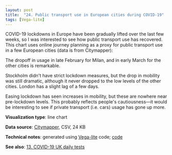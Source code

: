 ```yaml
---
layout: post
title:  "24. Public transport use in European cities during COVID-19"
tags: [Vega-lite]
---
```


COVID-19 lockdowns in Europe have been gradually lifted over the last few weeks, so I was interested to see how public transport use has recovered. This chart uses online journey planning as a proxy for public transport use in a few European cities (data is from Citymapper):

<script src="https://cdn.jsdelivr.net/npm/vega@5.10.0"></script>
<script src="https://cdn.jsdelivr.net/npm/vega-lite@4.7.0"></script>
<script src="https://cdn.jsdelivr.net/npm/vega-embed@6.3.2"></script>
<div id="plot"></div>
<script src="{{ site.url }}{{ site.baseurl }}/assets/js/24-covid-public-transport-use.js"></script>

The dropoff in usage in late February for Milan, and in early March for the other cities is remarkable.

Stockholm didn't have strict lockdown measures, but the drop in mobility was still dramatic, although it never dropped to the low levels of the other cities. London has a slight lag of a few days.

Easing lockdown has seen increases in mobility, but these are nowhere near pre-lockdown levels. This probably reflects people's cautiousness—it would be interesting to see if private transport (i.e. cars) usage has gone up more.

**Visualization type**: line chart

**Data source**: [Citymapper](https://citymapper.com/CMI), CSV, 24 KB

**Technical notes**: generated using [Vega-lite](https://vega.github.io/vega-lite/) code; [code](https://github.com/tomwhite/datavision-code/tree/master/24-covid-public-transport-use)

**See also**: [13. COVID-19 UK daily tests](http://tom-e-white.com/datavision/13-covid-19-uk-daily-tests.html)
